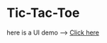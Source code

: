 # Tic-Tac-Toe

here is a UI demo --> [Click here](https://xd.adobe.com/view/57193fc5-0525-4202-73f1-52d33984b1ec-2128/screen/92ce484d-723f-4f5b-8e48-ae91a504043c/iPhone-X-XS-11-Pro-3)

